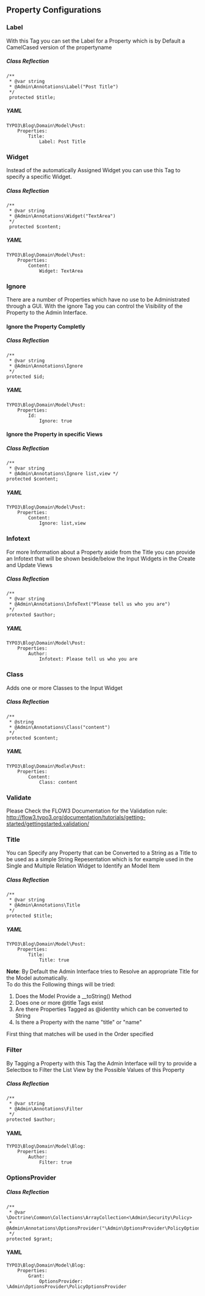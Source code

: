 ## Property Configurations


### Label
With this Tag you can set the Label for a Property which is by Default a CamelCased version of the propertyname

##### Class Reflection
	/**
	 * @var string
	 * @Admin\Annotations\Label("Post Title")
	 */
	 protected $title;

##### YAML
	TYPO3\Blog\Domain\Model\Post: 
		Properties:
			Title:
				Label: Post Title


### Widget
Instead of the automatically Assigned Widget you can use this Tag to specify a specific Widget.

##### Class Reflection
	/**
	 * @var string
	 * @Admin\Annotations\Widget("TextArea")
	 */
	 protected $content;

##### YAML
	TYPO3\Blog\Domain\Model\Post: 
		Properties:
			Content:
				Widget: TextArea

### Ignore
There are a number of Properties which have no use to be Administrated through a GUI. With the ignore Tag you can control the Visibility of the Property to the Admin Interface.

#### Ignore the Property Completly

##### Class Reflection
	/**
	 * @var string
	 * @Admin\Annotations\Ignore 
	 */
	protected $id;
	
##### YAML
	TYPO3\Blog\Domain\Model\Post: 
		Properties:
			Id:
				Ignore: true

#### Ignore the Property in specific Views

##### Class Reflection
	/**
	 * @var string
	 * @Admin\Annotations\Ignore list,view */
	protected $content;


##### YAML
	TYPO3\Blog\Domain\Model\Post: 
		Properties:
			Content:
				Ignore: list,view
				
### Infotext
For more Information about a Property aside from the Title you can provide an Infotext that will be shown beside/below the Input Widgets in the Create and Update Views

##### Class Reflection
	/**
	 * @var string
	 * @Admin\Annotations\InfoText("Please tell us who you are")
	 */
	protexted $author;

##### YAML
	TYPO3\Blog\Domain\Model\Post: 
		Properties:
			Author:
				Infotext: Please tell us who you are

### Class
Adds one or more Classes to the Input Widget

##### Class Reflection
	/**
	 * @string
	 * @Admin\Annotations\Class("content")
	 */
	protected $content;

##### YAML
	TYPO3\Blog\Domain\Modle\Post: 
		Properties:
			Content:
				Class: content

### Validate
Please Check the FLOW3 Documentation for the Validation rule: 
http://flow3.typo3.org/documentation/tutorials/getting-started/gettingstarted.validation/


### Title
You can Specify any Property that can be Converted to a String as a Title to be used as a simple String Repesentation which is for example used in the Single and Multiple Relation Widget to Identify an Model Item

##### Class Reflection
	/**
	 * @var string 
	 * @Admin\Annotations\Title
	 */
	protected $title;

##### YAML
	TYPO3\Blog\Domain\Model\Post: 
		Properties:
			Title: 
				Title: true

**Note**: By Default the Admin Interface tries to Resolve an appropriate Title for the Model automatically.  
To do this the Following things will be tried:  

1. Does the Model Provide a __toString() Method  
2. Does one or more @title Tags exist  
3. Are there Properties Tagged as @identity which can be converted to String 
4. Is there a Property with the name "title" or "name"  

First thing that matches will be used in the Order specified


### Filter
By Tagging a Property with this Tag the Admin Interface will try to provide a Selectbox to Filter the List View by the Possible Values of this Property

##### Class Reflection
	/**
	 * @var string 
	 * @Admin\Annotations\Filter
	 */
	protected $author;

#### YAML
	TYPO3\Blog\Domain\Model\Blog: 
		Properties:
			Author: 
				Filter: true

### OptionsProvider

##### Class Reflection
	/**
	 * @var \Doctrine\Common\Collections\ArrayCollection<\Admin\Security\Policy>
	 * @Admin\Annotations\OptionsProvider("\Admin\OptionsProvider\PolicyOptionsProvider")
	 */
	protected $grant;

#### YAML
	TYPO3\Blog\Domain\Model\Blog: 
		Properties:
			Grant: 
				OptionsProvider: \Admin\OptionsProvider\PolicyOptionsProvider 






